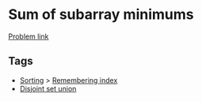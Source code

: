 # Sum of subarray minimums

[Problem link](https://leetcode.com/problems/sum-of-subarray-minimums)

## Tags

* [Sorting](/README.md#Sorting) > [Remembering index](/README.md#Sorting-Remembering_index)
* [Disjoint set union](/README.md#Disjoint_set_union)
